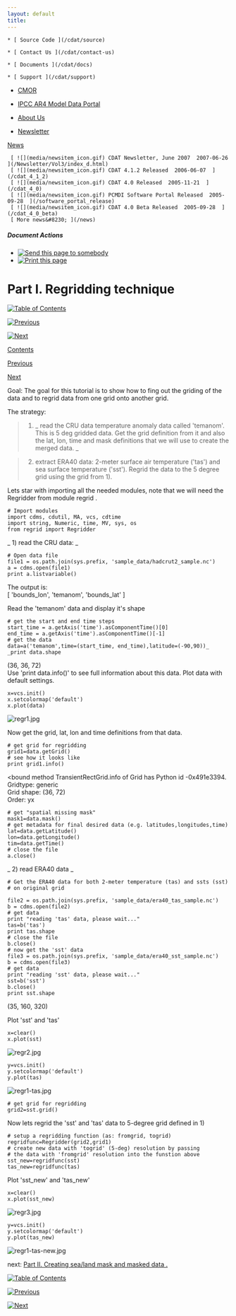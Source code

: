 ```yaml
---
layout: default
title: 
---
```


    * [ Source Code ](/cdat/source)

    * [ Contact Us ](/cdat/contact-us)

    * [ Documents ](/cdat/docs)

    * [ Support ](/cdat/support)

  * [ CMOR ](/cmor)

  * [ IPCC AR4 Model Data Portal ](/esg_data_portal)

  * [ About Us ](/about)

  * [ Newsletter ](/Newsletter)

[ News ](/news)

     [ ![](media/newsitem_icon.gif) CDAT Newsletter, June 2007  2007-06-26  ](/Newsletter/Vol3/index_d.html)
     [ ![](media/newsitem_icon.gif) CDAT 4.1.2 Released  2006-06-07  ](/cdat_4_1_2)
     [ ![](media/newsitem_icon.gif) CDAT 4.0 Released  2005-11-21  ](/cdat_4_0)
     [ ![](media/newsitem_icon.gif) PCMDI Software Portal Released  2005-09-28  ](/software_portal_release)
     [ ![](media/newsitem_icon.gif) CDAT 4.0 Beta Released  2005-09-28  ](/cdat_4_0_beta)
     [ More news&#8230; ](/news)

#####  Document Actions

  * [ ![Send this page to somebody](media/mail_icon.gif) ](/cdat/tutorials/advanced_cdat/regridding.html/sendto_form)
  * [ ![Print this page](media/print_icon.gif) ](/this.print\(\))

#  Part I. Regridding technique

[ ![Table of Contents](media/arrow-up) ](/index.html)

[ ![Previous](media/arrow-left) ](/regrid_mask_anomaly.html)

[ ![Next](media/arrow-right) ](/masking.html)

[ Contents ](/index.html)

[ Previous ](/regrid_mask_anomaly.html)

[ Next ](/masking.html)

 Goal:  The goal for this tutorial is to show how to fing out the griding of the data and to regrid data from one grid onto another grid. 

The strategy:

> 1) _ read the CRU data temperature anomaly data called 'temanom'. This is 5
deg gridded data. Get the grid definition from it and also the lat, lon, time
and mask definitions that we will use to create the merged data. _  

>

> 2) extract ERA40 data: 2-meter surface air temperature ('tas') and sea
surface temperature ('sst'). Regrid the data to the 5 degree grid using the
grid from 1).  

Lets star with importing all the needed modules, note that we will need the 
Regridder  from module  regrid  .  

    
    
    # Import modules  
    import cdms, cdutil, MA, vcs, cdtime  
    import string, Numeric, time, MV, sys, os  
    from regrid import Regridder  
    

_  1)  read the CRU data: _  

    
    
    # Open data file  
    file1 = os.path.join(sys.prefix, 'sample_data/hadcrut2_sample.nc')  
    a = cdms.open(file1)   
    print a.listvariable()  
    

The output is:  
[  'bounds_lon', 'temanom', 'bounds_lat'  ]  
  
Read the 'temanom' data and display it's shape  

    
    
    # get the start and end time steps   
    start_time = a.getAxis('time').asComponentTime()[0]  
    end_time = a.getAxis('time').asComponentTime()[-1]  
    # get the data   
    data=a('temanom',time=(start_time, end_time),latitude=(-90,90))_  
    _print data.shape  
    

(36, 36, 72)  
Use 'print data.info()' to see full information about this data. Plot data
with default settings.  

    
    
    x=vcs.init()  
    x.setcolormap('default')  
    x.plot(data)   
    

![regr1.jpg](media/regr1.jpg)  

  

  

  

  

  

  

  

  

  

  

  

  
  

Now get the grid, lat, lon and time definitions from that data.  

    
    
    # get grid for regridding   
    grid1=data.getGrid()   
    # see how it looks like  
    print grid1.info()  
    

<bound method TransientRectGrid.info of Grid has Python id -0x491e3394.  
Gridtype: generic  
Grid shape: (36, 72)  
Order: yx  

    
    
    # get "spatial missing mask"    
    mask1=data.mask()  
    # get metadata for final desired data (e.g. latitudes,longitudes,time)  
    lat=data.getLatitude()  
    lon=data.getLongitude()  
    tim=data.getTime()  
    # close the file  
    a.close()  
    

_  2)  read ERA40 data _  

    
    
    # Get the ERA40 data for both 2-meter temperature (tas) and ssts (sst)  
    # on original grid  
      
    file2 = os.path.join(sys.prefix, 'sample_data/era40_tas_sample.nc')  
    b = cdms.open(file2)   
    # get data  
    print "reading 'tas' data, please wait..."  
    tas=b('tas')  
    print tas.shape   
    # close the file  
    b.close()  
    # now get the 'sst' data  
    file3 = os.path.join(sys.prefix, 'sample_data/era40_sst_sample.nc')  
    b = cdms.open(file3)  
    # get data  
    print "reading 'sst' data, please wait..."  
    sst=b('sst')  
    b.close()    
    print sst.shape

(35, 160, 320)  

Plot 'sst' and 'tas'  

    
    
    x=clear()   
    x.plot(sst) 

![regr2.jpg](media/regr2.jpg)  

  

  

  

  

  

  

  

  

  

  

  

  

  

    
    
    y=vcs.init()  
    y.setcolormap('default')  
    y.plot(tas)  
    

![regr1-tas.jpg](media/regr1-tas.jpg)

  

  

  

  

  

  

  

  

  

  

  

  

  
  

    
    
    # get grid for regridding   
    grid2=sst.grid()  

Now lets regrid the 'sst' and 'tas' data to 5-degree grid defined in 1)  

    
    
    # setup a regridding function (as: fromgrid, togrid)  
    regridfunc=Regridder(grid2,grid1)  
    # create new data with 'togrid' (5-deg) resolution by passing  
    # the data with 'fromgrid' resolution into the funstion above  
    sst_new=regridfunc(sst)  
    tas_new=regridfunc(tas)

Plot 'sst_new' and 'tas_new'  

    
    
    x=clear()   
    x.plot(sst_new) 

![regr3.jpg](media/regr3.jpg)  
  
  
  
  
  
  
  
  
  
  
  
  
  
  
  
  
  
  
  
  
  
  
  
  
  

    
    
    y=vcs.init()  
    y.setcolormap('default')  
    y.plot(tas_new)

![regr1-tas-new.jpg](media/regr1-tas-new.jpg)  
  
  
  
  
  
  
  
  
  
  
  
  
  
  
  
  
  
  
  
  
  
  
  
  
  
  
  
next: [ Part II. Creating sea/land mask and masked data .  ](/masking.html) [
](/../../../../masking.html)  
  

[ ![Table of Contents](media/arrow-up) ](/index.html)

[ ![Previous](media/arrow-left) ](/regrid_mask_anomaly.html)

[ ![Next](media/arrow-right) ](/masking.html)
